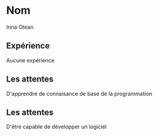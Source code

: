 # Nom
Irina Otean

## Expérience 
Aucune expérience

## Les attentes 
D'apprendre de connaisance de base de la programmation

## Les attentes 
D'être capable de développer un logiciel 